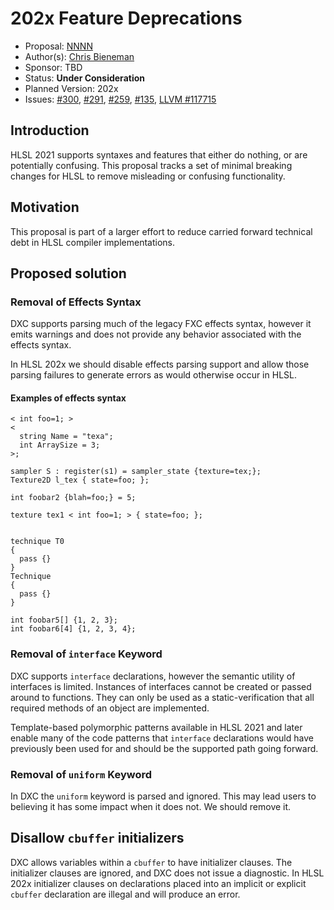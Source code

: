 <!-- {% raw %} -->

# 202x Feature Deprecations

* Proposal: [NNNN](NNNN-202x-deprecations.md)
* Author(s): [Chris Bieneman](https://github.com/llvm-beanz)
* Sponsor: TBD
* Status: **Under Consideration**
* Planned Version: 202x
* Issues: [#300](https://github.com/microsoft/hlsl-specs/issues/380),
  [#291](https://github.com/microsoft/hlsl-specs/issues/291),
  [#259](https://github.com/microsoft/hlsl-specs/issues/259),
  [#135](https://github.com/microsoft/hlsl-specs/issues/135),
  [LLVM #117715](https://github.com/llvm/llvm-project/issues/117715)

## Introduction

HLSL 2021 supports syntaxes and features that either do nothing, or are
potentially confusing. This proposal tracks a set of minimal breaking changes
for HLSL to remove misleading or confusing functionality.

## Motivation

This proposal is part of a larger effort to reduce carried forward technical
debt in HLSL compiler implementations.

## Proposed solution

### Removal of Effects Syntax

DXC supports parsing much of the legacy FXC effects syntax, however it emits
warnings and does not provide any behavior associated with the effects syntax.

In HLSL 202x we should disable effects parsing support and allow those parsing
failures to generate errors as would otherwise occur in HLSL.

#### Examples of effects syntax

```hlsl
< int foo=1; >
<
  string Name = "texa";
  int ArraySize = 3;
>;

sampler S : register(s1) = sampler_state {texture=tex;};
Texture2D l_tex { state=foo; };

int foobar2 {blah=foo;} = 5;

texture tex1 < int foo=1; > { state=foo; };


technique T0
{
  pass {}
}
Technique
{
  pass {}
}

int foobar5[] {1, 2, 3};
int foobar6[4] {1, 2, 3, 4};
```

### Removal of `interface` Keyword

DXC supports `interface` declarations, however the semantic utility of
interfaces is limited. Instances of interfaces cannot be created or passed
around to functions. They can only be used as a static-verification that all
required methods of an object are implemented.

Template-based polymorphic patterns available in HLSL 2021 and later enable many
of the code patterns that `interface` declarations would have previously been
used for and should be the supported path going forward.

### Removal of `uniform` Keyword

In DXC the `uniform` keyword is parsed and ignored. This may lead users to
believing it has some impact when it does not. We should remove it.

## Disallow `cbuffer` initializers

DXC allows variables within a `cbuffer` to have initializer clauses. The
initializer clauses are ignored, and DXC does not issue a diagnostic. In HLSL
202x initializer clauses on declarations placed into an implicit or explicit
`cbuffer` declaration are illegal and will produce an error.

<!-- {% endraw %} -->
